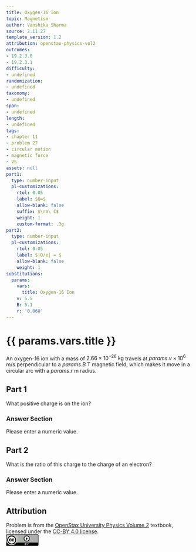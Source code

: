 ```yaml
---
title: Oxygen-16 Ion
topic: Magnetism
author: Vanshika Sharma
source: 2.11.27
template_version: 1.2
attribution: openstax-physics-vol2
outcomes:
- 19.2.3.0
- 19.2.3.1
difficulty:
- undefined
randomization:
- undefined
taxonomy:
- undefined
span:
- undefined
length:
- undefined
tags:
- chapter 11
- problem 27
- circular motion
- magnetic force
- VS
assets: null
part1:
  type: number-input
  pl-customizations:
    rtol: 0.05
    label: $Q=$
    allow-blank: false
    suffix: $\rm\ C$
    weight: 1
    custom-format: .3g
part2:
  type: number-input
  pl-customizations:
    rtol: 0.05
    label: $|Q/e| = $
    allow-blank: false
    weight: 1
substitutions:
  params:
    vars:
      title: Oxygen-16 Ion
    v: 5.5
    B: 5.1
    r: '0.060'
---
```

# {{ params.vars.title }}
An oxygen-16 ion with a mass of $2.66 \times 10^{-26} \textrm{ kg}$ travels at ${{params.v}} \times 10^{6} \textrm{ m/s}$ perpendicular to a ${{params.B}} \textrm{ T}$ magnetic field, which makes it move in a circular arc with a ${{params.r}} \textrm{ m}$ radius.

## Part 1

What positive charge is on the ion?

### Answer Section

Please enter a numeric value.

## Part 2

What is the ratio of this charge to the charge of an electron?

### Answer Section

Please enter a numeric value.

## Attribution

Problem is from the [OpenStax University Physics Volume 2](https://openstax.org/details/books/university-physics-volume-2) textbook, licensed under the [CC-BY 4.0 license](https://creativecommons.org/licenses/by/4.0/).<br>![Image representing the Creative Commons 4.0 BY license.](https://raw.githubusercontent.com/firasm/bits/master/by.png)